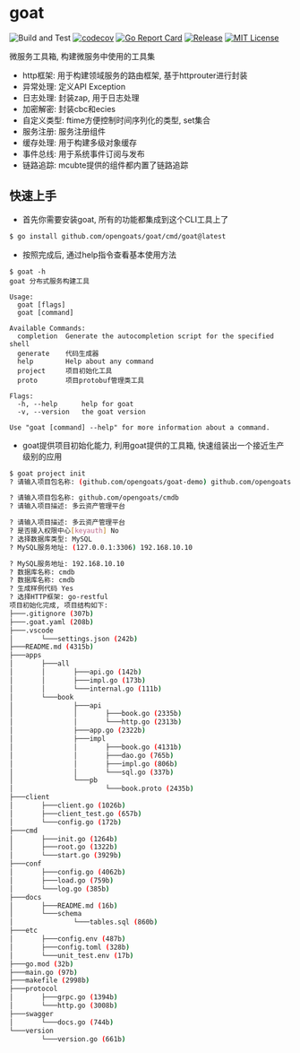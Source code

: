 # goat
![Build and Test](https://github.com/opengoats/goat/workflows/Build%20and%20Test/badge.svg)
[![codecov](https://codecov.io/gh/opengoats/goat/branch/master/graph/badge.svg)](https://codecov.io/gh/opengoats/goat)
[![Go Report Card](https://goreportcard.com/badge/github.com/opengoats/goat)](https://goreportcard.com/report/github.com/opengoats/goat)
[![Release](https://img.shields.io/github/release/opengoats/goat.svg?style=flat-square)](https://github.com/opengoats/goat/releases)
[![MIT License](https://img.shields.io/github/license/opengoats/goat.svg)](https://github.com/opengoats/goat/blob/master/LICENSE)

微服务工具箱, 构建微服务中使用的工具集

+ http框架: 用于构建领域服务的路由框架, 基于httprouter进行封装
+ 异常处理: 定义API Exception
+ 日志处理: 封装zap, 用于日志处理
+ 加密解密: 封装cbc和ecies
+ 自定义类型: ftime方便控制时间序列化的类型, set集合
+ 服务注册: 服务注册组件
+ 缓存处理: 用于构建多级对象缓存
+ 事件总线: 用于系统事件订阅与发布
+ 链路追踪: mcubte提供的组件都内置了链路追踪

## 快速上手

* 首先你需要安装goat, 所有的功能都集成到这个CLI工具上了

```sh
$ go install github.com/opengoats/goat/cmd/goat@latest
```

* 按照完成后, 通过help指令查看基本使用方法
```
$ goat -h
goat 分布式服务构建工具

Usage:
  goat [flags]
  goat [command]

Available Commands:
  completion  Generate the autocompletion script for the specified shell
  generate    代码生成器
  help        Help about any command
  project     项目初始化工具
  proto       项目protobuf管理类工具

Flags:
  -h, --help      help for goat
  -v, --version   the goat version

Use "goat [command] --help" for more information about a command.
```

 * goat提供项目初始化能力, 利用goat提供的工具箱, 快速组装出一个接近生产级别的应用
```sh
$ goat project init
? 请输入项目包名称: (github.com/opengoats/goat-demo) github.com/opengoats/cmdb

? 请输入项目包名称: github.com/opengoats/cmdb
? 请输入项目描述: 多云资产管理平台

? 请输入项目描述: 多云资产管理平台
? 是否接入权限中心[keyauth] No     
? 选择数据库类型: MySQL
? MySQL服务地址: (127.0.0.1:3306) 192.168.10.10

? MySQL服务地址: 192.168.10.10
? 数据库名称: cmdb
? 数据库名称: cmdb
? 生成样例代码 Yes
? 选择HTTP框架: go-restful
项目初始化完成, 项目结构如下: 
├───.gitignore (307b)
├───.goat.yaml (208b)
├───.vscode
│       └───settings.json (242b)
├───README.md (4315b)
├───apps
│       ├───all
│       │       ├───api.go (142b)
│       │       ├───impl.go (173b)
│       │       └───internal.go (111b)
│       └───book
│               ├───api
│               │       ├───book.go (2335b)
│               │       └───http.go (2313b)
│               ├───app.go (2322b)
│               ├───impl
│               │       ├───book.go (4131b)
│               │       ├───dao.go (765b)
│               │       ├───impl.go (806b)
│               │       └───sql.go (337b)
│               └───pb
│                       └───book.proto (2435b)
├───client
│       ├───client.go (1026b)
│       ├───client_test.go (657b)
│       └───config.go (172b)
├───cmd
│       ├───init.go (1264b)
│       ├───root.go (1322b)
│       └───start.go (3929b)
├───conf
│       ├───config.go (4062b)
│       ├───load.go (759b)
│       └───log.go (385b)
├───docs
│       ├───README.md (16b)
│       └───schema
│               └───tables.sql (860b)
├───etc
│       ├───config.env (487b)
│       ├───config.toml (328b)
│       └───unit_test.env (17b)
├───go.mod (32b)
├───main.go (97b)
├───makefile (2998b)
├───protocol
│       ├───grpc.go (1394b)
│       └───http.go (3008b)
├───swagger
│       └───docs.go (744b)
└───version
        └───version.go (661b)
```



